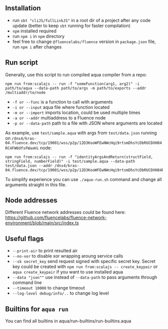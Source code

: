 ## Installation

- run `sbt "cliJS/fullLinkJS"` in a root dir of a project after any code update (better to keep `sbt` running for faster compilation) 
- `npm` installed required
- run `npm i` in `npm` directory
- feel free to change `@fluencelabs/fluence` version in `package.json` file, run `npm i` after changes

## Run script

Generally, use this script to run compiled aqua compiler from a repo: 

```
npm run from:scalajs -- run -f "someFunction(arg1, arg2)" -i path/to/aqua --data-path path/to/args -m path/to/exports --addr /multiaddr/to/node  
```

- `-f or --func` is a function to call with arguments
- `-i or --input` aqua file where function located
- `-m or --import` imports location, could be used multiple times
- `-a or --addr` multiaddress to a Fluence node
- `-p or --data-path` path to a file with JSON where arguments are located

As example, use `test/sample.aqua` with args from `test/data.json` running on `/dns4/kras-04.fluence.dev/tcp/19001/wss/p2p/12D3KooWFEwNWcHqi9rtsmDhsYcDbRUCDXH84RC4FW6UfsFWaoHi` node:

```
npm run from:scalajs -- run -f "identityArgsAndReturn(structField, stringField, numberField)" -i test/sample.aqua --data-path test/data.json --addr /dns4/kras-04.fluence.dev/tcp/19001/wss/p2p/12D3KooWFEwNWcHqi9rtsmDhsYcDbRUCDXH84RC4FW6UfsFWaoHi
```

To simplify experience you can use `./aqua-run.sh` command and change all arguments straight in this file.

## Node addresses

Different Fluence network addresses could be found here: https://github.com/fluencelabs/fluence-network-environment/blob/main/src/index.ts

## Useful flags
- `--print-air` to print resulted air
- `--no-xor` to disable xor wrapping aroung service calls
- `--sk secret_key` send request signed with specific secret key. Secret key could be created with `npm run from:scalajs -- create_keypair` or `aqua create_keypair` if you want to use installed aqua
- `--data "json""` use instead of `--data-path` to pass arguments through command line
- `--timeout 10000` to change timeout
- `--log-level debug/info/..` to change log level

## Builtins for `aqua run`

You can find all builtins in aqua/run-builtins/run-builtins.aqua

